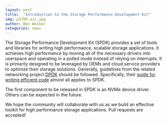 ```yaml
---
layout: post
title:  "Introduction to the Storage Performance Development Kit"
img: p3700-aic.jpg
author: Ben Walker
categories: news
---
```


The Storage Performance Development Kit (SPDK) provides a set of tools and libraries for writing high performance, scalable storage applications. It achieves high performance by moving all of the necessary drivers into userspace and operating in a polled mode instead of relying on interrupts. It is primarily designed to be leveraged by OEMs and cloud service providers to optimize their storage solutions. Generally, guidelines from the related networking project [DPDK](http://www.dpdk.org) should be followed. Specifically, their [guide for writing efficient code](http://dpdk.org/doc/guides/prog_guide/writing_efficient_code.html) almost all applies to SPDK.

The first component to be released in SPDK is an NVMe device driver. Others can be expected in the future.

We hope the community will collaborate with us as we build an effective toolkit for high performance storage applications. Pull requests are accepted!

